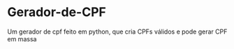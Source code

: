# Gerador-de-CPF
Um gerador de cpf feito em python, que cria CPFs válidos e pode gerar CPF em massa
